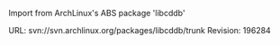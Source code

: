 Import from ArchLinux's ABS package 'libcddb'

URL: svn://svn.archlinux.org/packages/libcddb/trunk
Revision: 196284
